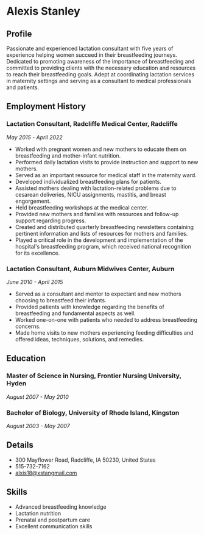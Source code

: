 # Alexis Stanley

## Profile

Passionate and experienced lactation consultant with five years of experience helping women succeed in their breastfeeding journeys. Dedicated to promoting awareness of the importance of breastfeeding and committed to providing clients with the necessary education and resources to reach their breastfeeding goals. Adept at coordinating lactation services in maternity settings and serving as a consultant to medical professionals and patients.

## Employment History

### Lactation Consultant, Radcliffe Medical Center, Radcliffe
*May 2015 - April 2022*

- Worked with pregnant women and new mothers to educate them on breastfeeding and mother-infant nutrition.
- Performed daily lactation visits to provide instruction and support to new mothers.
- Served as an important resource for medical staff in the maternity ward.
- Developed individualized breastfeeding plans for patients.
- Assisted mothers dealing with lactation-related problems due to cesarean deliveries, NICU assignments, mastitis, and breast engorgement.
- Held breastfeeding workshops at the medical center.
- Provided new mothers and families with resources and follow-up support regarding progress.
- Created and distributed quarterly breastfeeding newsletters containing pertinent information and lists of resources for mothers and families.
- Played a critical role in the development and implementation of the hospital's breastfeeding program, which received national recognition for its excellence.

### Lactation Consultant, Auburn Midwives Center, Auburn
*June 2010 - April 2015*

- Served as a consultant and mentor to expectant and new mothers choosing to breastfeed their infants.
- Provided patients with knowledge regarding the benefits of breastfeeding and fundamental aspects as well.
- Worked one-on-one with patients who needed to address breastfeeding concerns.
- Made home visits to new mothers experiencing feeding difficulties and offered ideas, techniques, solutions, and remedies.

## Education

### Master of Science in Nursing, Frontier Nursing University, Hyden
*August 2007 - May 2010*

### Bachelor of Biology, University of Rhode Island, Kingston
*August 2003 - May 2007*

## Details

- 300 Mayflower Road, Radcliffe, IA 50230, United States
- 515-732-7162
- alxis18@xstangmail.com

## Skills

- Advanced breastfeeding knowledge
- Lactation nutrition
- Prenatal and postpartum care
- Excellent communication skills